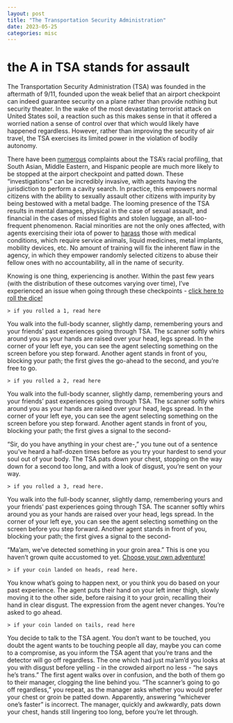 ```yaml
---
layout: post
title: "The Transportation Security Administration"
date: 2023-05-25
categories: misc
---
```


# the A in TSA stands for assault

The Transportation Security Administration (TSA) was founded in the aftermath of 9/11, founded upon the weak belief that an airport checkpoint can indeed guarantee security on a plane rather than provide nothing but security theater. In the wake of the most devastating terrorist attack on United States soil, a reaction such as this makes sense in that it offered a worried nation a sense of control over that which would likely have happened regardless. However, rather than improving the security of air travel, the TSA exercises its limited power in the violation of bodily autonomy. 

There have been [numerous](https://web.archive.org/web/20120814035503/https://www.nytimes.com/2012/08/12/us/racial-profiling-at-boston-airport-officials-say.html) complaints about the TSA’s racial profiling, that South Asian, Middle Eastern, and Hispanic people are much more likely to be stopped at the airport checkpoint and patted down. These “investigations” can be incredibly invasive, with agents having the jurisdiction to perform a cavity search. In practice, this empowers normal citizens with the ability to sexually assault other citizens with impurity by being bestowed with a metal badge. The looming presence of the TSA results in mental damages, physical in the case of sexual assault, and financial in the cases of missed flights and stolen luggage, an all-too-frequent phenomenon. Racial minorities are not the only ones affected, with agents exercising their iota of power to [harass](https://www.npr.org/2021/11/09/1049814332/despite-calls-to-improve-air-travel-is-still-a-nightmare-for-many-with-disabilit) those with medical conditions, which require service animals, liquid medicines, metal implants, mobility devices, etc. No amount of training will fix the inherent flaw in the agency, in which they empower randomly selected citizens to abuse their fellow ones with no accountability, all in the name of security.

Knowing is one thing, experiencing is another. Within the past few years (with the distribution of these outcomes varying over time), I’ve experienced an issue when going through these checkpoints - [click here to roll the dice!](https://www.google.com/search?channel=fs&client=ubuntu-sn&q=roll+1d3)

	> if you rolled a 1, read here

You walk into the full-body scanner, slightly damp, remembering yours and your friends’ past experiences going through TSA. The scanner softly whirs around you as your hands are raised over your head, legs spread. In the corner of your left eye, you can see the agent selecting something on the screen before you step forward. Another agent stands in front of you, blocking your path; the first gives the go-ahead to the second, and you’re free to go.

	> if you rolled a 2, read here

You walk into the full-body scanner, slightly damp, remembering yours and your friends’ past experiences going through TSA. The scanner softly whirs around you as your hands are raised over your head, legs spread. In the corner of your left eye, you can see the agent selecting something on the screen before you step forward. Another agent stands in front of you, blocking your path; the first gives a signal to the second-
	
“Sir, do you have anything in your chest are-,” you tune out of a sentence you’ve heard a half-dozen times before as you try your hardest to send your soul out of your body. The TSA pats down your chest, stopping on the way down for a second too long, and with a look of disgust, you’re sent on your way.

	> if you rolled a 3, read here.
	
You walk into the full-body scanner, slightly damp, remembering yours and your friends’ past experiences going through TSA. The scanner softly whirs around you as your hands are raised over your head, legs spread. In the corner of your left eye, you can see the agent selecting something on the screen before you step forward. Another agent stands in front of you, blocking your path; the first gives a signal to the second-

“Ma’am, we’ve detected something in your groin area.” This is one you haven’t grown quite accustomed to yet. [Choose your own adventure!](https://www.google.com/search?q=flip+a+coin&client=ubuntu-sn&hs=cIO&channel=fs&ei=s-pvZKuWKY21ptQP1aaWSA&ved=0ahUKEwjru5C4y5H_AhWNmokEHVWTBQkQ4dUDCA8&uact=5&oq=flip+a+coin&gs_lcp=Cgxnd3Mtd2l6LXNlcnAQAzINCAAQigUQsQMQgwEQQzIHCAAQigUQQzIFCAAQgAQyBQgAEIAEMgUIABCABDIFCAAQgAQyBQgAEIAEMgUIABCABDIFCAAQgAQyBQgAEIAEOgoIABBHENYEELADOgoIABCKBRCwAxBDOhEILhCABBCxAxCDARDHARDRAzoICC4QgAQQ1AI6CwgAEIAEELEDEIMBOgsILhCABBDHARDRAzoRCC4QigUQsQMQgwEQxwEQ0QM6CwguEIoFELEDEIMBOggIABCKBRCRAjoLCAAQigUQsQMQgwE6CAguEIAEELEDOggIABCABBCxAzoOCAAQgAQQsQMQgwEQyQM6CAgAEIoFEJIDOhAILhCKBRCxAxDHARDRAxBDOgsILhCABBDHARCvAToOCC4QgAQQsQMQxwEQ0QNKBAhBGABQvgtY7BdgixloBHABeACAAawBiAGUCpIBAzQuN5gBAKABAcABAcgBCg&sclient=gws-wiz-serp)

	> if your coin landed on heads, read here.

You know what’s going to happen next, or you think you do based on your past experience. The agent puts their hand on your left inner thigh, slowly moving it to the other side, before raising it to your groin, recalling their hand in clear disgust. The expression from the agent never changes. You’re asked to go ahead.

	> if your coin landed on tails, read here

You decide to talk to the TSA agent. You don’t want to be touched, you doubt the agent wants to be touching people all day, maybe you can come to a compromise, as you inform the TSA agent that you’re trans and the detector will go off regardless. The one which had just ma’am’d you looks at you with disgust before yelling - in the crowded airport no less - “he says he’s trans.” The first agent walks over in confusion, and the both of them go to their manager, clogging the line behind you. “The scanner’s going to go off regardless,” you repeat, as the manager asks whether you would prefer your chest or groin be patted down. Apparently, answering “whichever one’s faster” is incorrect. The manager, quickly and awkwardly, pats down your chest, hands still lingering too long, before you’re let through.

